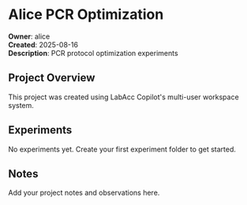 # Alice PCR Optimization

**Owner**: alice  
**Created**: 2025-08-16  
**Description**: PCR protocol optimization experiments

## Project Overview

This project was created using LabAcc Copilot's multi-user workspace system.

## Experiments

No experiments yet. Create your first experiment folder to get started.

## Notes

Add your project notes and observations here.